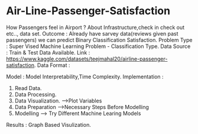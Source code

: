 # Air-Line-Passenger-Satisfaction

How Passengers feel in Airport ? 
About Infrastructure,check in check out etc.., data set. 
Outcome : Already have sarvey data(reviews given past passengers) we can predict Binary Classification Satisfaction.
Problem Type : Super Vised Machine Learning Problem - Classification Type. 
Data Source : Train & Test Data Available. Link : https://www.kaggle.com/datasets/teejmahal20/airline-passenger-satisfaction.
Data Format : 


Model : Model Interpretability,Time Complexity.
Implementation : 
1) Read Data.
2) Data Processing. 
3) Data Visualization. -->Plot Variables
4) Data Preparation -->Necessary Steps Before Modelling
5) Modelling --> Try Different Machine Learing Models

Results : 
  Graph Based Visulization.
  

